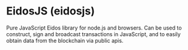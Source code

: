 # EidosJS (eidosjs)

Pure JavaScript Eidos library for node.js and browsers. Can be used to construct, sign and broadcast transactions in JavaScript, and to easily obtain data from the blockchain via public apis.